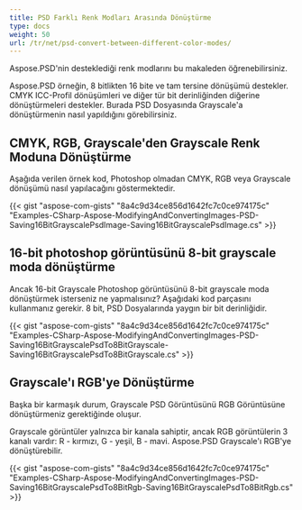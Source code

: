 ```yaml
---
title: PSD Farklı Renk Modları Arasında Dönüştürme
type: docs
weight: 50
url: /tr/net/psd-convert-between-different-color-modes/
---
```


Aspose.PSD'nin desteklediği renk modlarını bu makaleden öğrenebilirsiniz.

Aspose.PSD örneğin, 8 bitlikten 16 bite ve tam tersine dönüşümü destekler. CMYK ICC-Profil dönüşümleri ve diğer tür bit derinliğinden diğerine dönüştürmeleri destekler. Burada PSD Dosyasında Grayscale'a dönüştürmenin nasıl yapıldığını görebilirsiniz.
## **CMYK, RGB, Grayscale'den Grayscale Renk Moduna Dönüştürme**
Aşağıda verilen örnek kod, Photoshop olmadan CMYK, RGB veya Grayscale dönüşümü nasıl yapılacağını göstermektedir.

{{< gist "aspose-com-gists" "8a4c9d34ce856d1642fc7c0ce974175c" "Examples-CSharp-Aspose-ModifyingAndConvertingImages-PSD-Saving16BitGrayscalePsdImage-Saving16BitGrayscalePsdImage.cs" >}}
## **16-bit photoshop görüntüsünü 8-bit grayscale moda dönüştürme**
Ancak 16-bit Grayscale Photoshop görüntüsünü 8-bit grayscale moda dönüştürmek isterseniz ne yapmalısınız? Aşağıdaki kod parçasını kullanmanız gerekir. 8 bit, PSD Dosyalarında yaygın bir bit derinliğidir.

{{< gist "aspose-com-gists" "8a4c9d34ce856d1642fc7c0ce974175c" "Examples-CSharp-Aspose-ModifyingAndConvertingImages-PSD-Saving16BitGrayscalePsdTo8BitGrayscale-Saving16BitGrayscalePsdTo8BitGrayscale.cs" >}}
## **Grayscale'ı RGB'ye Dönüştürme**
Başka bir karmaşık durum, Grayscale PSD Görüntüsünü RGB Görüntüsüne dönüştürmeniz gerektiğinde oluşur.

Grayscale görüntüler yalnızca bir kanala sahiptir, ancak RGB görüntülerin 3 kanalı vardır: R - kırmızı, G - yeşil, B - mavi. Aspose.PSD Grayscale'ı RGB'ye dönüştürebilir.

{{< gist "aspose-com-gists" "8a4c9d34ce856d1642fc7c0ce974175c" "Examples-CSharp-Aspose-ModifyingAndConvertingImages-PSD-Saving16BitGrayscalePsdTo8BitRgb-Saving16BitGrayscalePsdTo8BitRgb.cs" >}}
